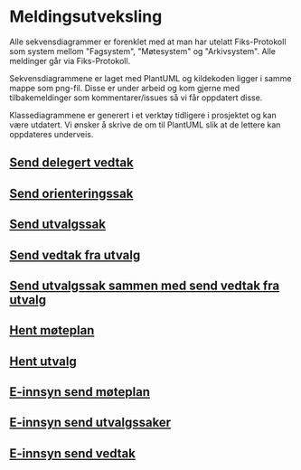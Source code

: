 # Meldingsutveksling

Alle sekvensdiagrammer er forenklet med at man har utelatt Fiks-Protokoll som system mellom "Fagsystem", "Møtesystem" og "Arkivsystem".
Alle meldinger går via Fiks-Protokoll.

Sekvensdiagrammene er laget med PlantUML og kildekoden ligger i samme mappe som png-fil.
Disse er under arbeid og kom gjerne med tilbakemeldinger som kommentarer/issues så vi får oppdatert disse.

Klassediagrammene er generert i et verktøy tidligere i prosjektet og kan være utdatert. 
Vi ønsker å skrive de om til PlantUML slik at de lettere kan oppdateres underveis.


## [Send delegert vedtak](delegertvedtak-send)

## [Send orienteringssak](orienteringssak-send)

## [Send utvalgssak](utvalgssak-send)

## [Send vedtak fra utvalg](vedtakfrautvalg-send)

## [Send utvalgssak sammen med send vedtak fra utvalg](utvalgssak-send-med-vedtakfrautvalg-send)

## [Hent møteplan](møteplan-hent)

## [Hent utvalg](utvalg-hent)

## [E-innsyn send møteplan](einnsyn-møteplan-send)

## [E-innsyn send utvalgssaker](einnsyn-utvalgssaker-send)

## [E-innsyn send vedtak](einnsyn-vedtak-send)